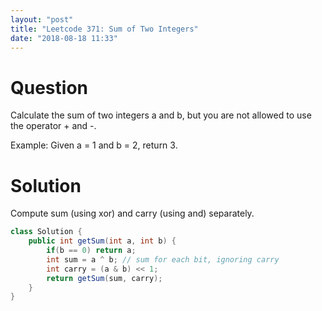 ```yaml
---
layout: "post"
title: "Leetcode 371: Sum of Two Integers"
date: "2018-08-18 11:33"
---
```


# Question
Calculate the sum of two integers a and b, but you are not allowed to use the operator + and -.

Example:
Given a = 1 and b = 2, return 3.

# Solution
Compute sum (using xor) and carry (using and) separately.

```java
class Solution {
    public int getSum(int a, int b) {
        if(b == 0) return a;
        int sum = a ^ b; // sum for each bit, ignoring carry
        int carry = (a & b) << 1;
        return getSum(sum, carry);
    }
}
```
